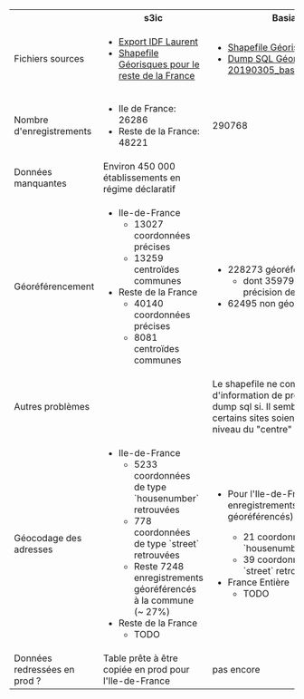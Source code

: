 <table>
  <tr>
    <th>&nbsp;</th>
    <th>s3ic</th>
    <th>Basias</th>
    <th>Basol</th>
    <th>SIS</th>
  </tr>
  <tr>
    <td>Fichiers sources</td>
    <td>
      <ul>
        <li>
          <a href=https://drive.google.com/drive/folders/191KiAzktNSn7eKlzDQ4BbXXACaLb-u2S)>Export IDF Laurent
          </a>
        </li>
        <li>
        <a href=http://www.georisques.gouv.fr/dossiers/telechargement>Shapefile Géorisques pour le reste de la France</a>
        </li>
      </ul>
    </td>
    <td>
      <ul>
        <li>
          <a href=https://drive.google.com/file/d/1KUUncAf3p4hkrd9dFxaKG1KqblMpoPcM/view?usp=sharing>Shapefile Géorisques</a>
        </li>
        <li>
          <a href=https://drive.google.com/open?id=1GJR_tRju5LS9XgW_l_n4JNwTIy2H7udD>Dump SQL Géorisques 20190305_basias_@BRGM.sql</a>
        </li>
      </ul>
    </td>
    <td>
      <a href=https://drive.google.com/open?id=14idc18pOupjgiQnxjJXzC10EnIO4Fypu>
      Dump SQL Géorisques 20190305_basol_@BRGM.sql</a>
    </td>
    <td>
      <a href=https://drive.google.com/open?id=1sJeY7gdLE-U4ZumDYynFQfnhTA7DNi8b>Dump SQL Géorisques 20190221_SIS_@BRGM.sql</a>
    </td>
  </tr>
  <tr>
    <td>Nombre d'enregistrements</td>
    <td>
      <ul>
        <li>Ile de France: 26286</li>
        <li>Reste de la France: 48221</li>
      </ul>
    </td>
    <td>
      290768
    </td>
    <td>
      6998
    </td>
    <td>
      659
    </td>
    <td></td>
  </tr>
  <tr>
    <td>Données manquantes</td>
    <td> Environ 450 000 établissements en régime déclaratif </td>
    <td></td>
    <td></td>
    <td></td>
  </tr>
  <tr>
    <td>Géoréférencement</td>
    <td>
      <ul>
        <li> Ile-de-France
          <ul>
            <li>13027 coordonnées précises </li>
            <li>13259 centroïdes communes </li>
          </ul>
        </li>
        <li> Reste de la France
          <ul>
            <li>40140 coordonnées précises </li>
            <li>8081 centroïdes communes </li>
          </ul>
        </li>
      </ul>
    </td>
    <td>
      <ul>
        <li>228273 géoréférencés
          <ul>
            <li>dont 35979 avec une précision de type `rue`</li>
          </ul>
        </li>
        <li>62495 non géoréférencés </li>
      </ul>
    </td>
    <td>
      <ul>
        <li>
          100% des sites géolocalisés dont
          <ul>
            <li>2064 au numéro de rue</li>
            <li>993 à la rue</li>
            <li>1286 à la commune</li>
            <li>428 autre ?</li>
            <li>2227 dont la précision est inconnue</li>
          </ul>
        </li>
      </ul>
    </td>
    <td>100% des sites géoréférencées</td>
  </tr>
  <tr>
    <td>Autres problèmes</td>
    <td></td>
    <td>
      Le shapefile ne comporte pas d'information de précision
      mais le dump sql si. Il semblerait que certains sites
      soient localisés au niveau du "centre" de la rue
    </td>
    <td>
      Information de précision non prise en compte
    </td>
    <td>
      Non intégré en prod ?
    </td>
  </tr>
  <tr>
    <td>Géocodage des adresses</td>
    <td>
      <ul>
        <li> Ile-de-France
          <ul>
            <li>5233 coordonnées de type `housenumber` retrouvées</li>
            <li>778 coordonnées de type `street` retrouvées </li>
            <li>Reste 7248 enregistrements géoréférencés à la commune (~ 27%)</li>
          </ul>
        </li>
        <li> Reste de la France
          <ul>
            <li> TODO </li>
          </ul>
        </li>
      </ul>
    </td>
    <td>
      <ul>
        <li>Pour l'Ile-de-France (2827 enregistrements non géoréférencés)</li>
        <ul>
          <li>21 coordonnées de type `housenumber` retrouvées</li>
          <li>39 coordonnées de type `street` retrouvées</li>
        </ul>
        <li>France Entière
          <ul>
            <li>TODO</li>
          </ul>
        </li>
    </td>
    <td>TODO</td>
    <td></td>
  </tr>
  <tr>
    <td>Données redressées en prod ?</td>
    <td> Table prête à être copiée en prod pour l'Ile-de-France </td>
    <td> pas encore </td>
    <td> pas encore </td>
    <td> pas encore </td>
  </tr>
</table>